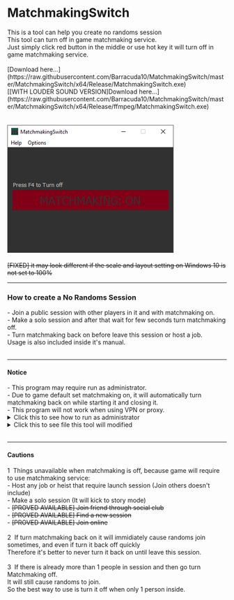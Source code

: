 <h1>MatchmakingSwitch</h1>
This is a tool can help you create no randoms session<br>
This tool can turn off in game matchmaking service.<br>
Just simply click red button in the middle or use hot key it will turn off in game matchmaking service.<br>
<br>
[Download here...](https://raw.githubusercontent.com/Barracuda10/MatchmakingSwitch/master/MatchmakingSwitch/x64/Release/MatchmakingSwitch.exe)<br>
[[WITH LOUDER SOUND VERSION]Download here...](https://raw.githubusercontent.com/Barracuda10/MatchmakingSwitch/master/MatchmakingSwitch/x64/Release/ffmpeg/MatchmakingSwitch.exe)<br>
<br>
<br>
<img src="https://github.com/Barracuda10/others/blob/master/MatchmakingSwitch/matchmakingswitch.png"><br>
<br>
<del>[FIXED] it may look different if the scale and layout setting on Windows 10 is not set to 100%</del>
<br>
<hr>
<h3>How to create a No Randoms Session</h3>
-  Join a public session with other players in it and with matchmaking on.<br>
-  Make a solo session and after that wait for few seconds turn matchmaking off.<br>
-  Turn matchmaking back on before leave this session or host a job.<br>
Usage is also included inside it's manual.<br>
<br>
<hr>
<h4>Notice</h4>
-  This program may require run as administrator.<br>
-  Due to game default set matchmaking on, it will automatically turn matchmaking back on while starting it and closing it.<br>
-  This program will not work when using VPN or proxy.<br>
<details>
  <summary>Click this to see how to run as administrator</summary>
  <br>
  &nbsp;&nbsp;-&nbsp;&nbsp;Check this option showed below<br>
  <img src="https://github.com/Barracuda10/others/blob/master/MatchmakingSwitch/administrator.png"><br>
</details>
<details>
  <summary>Click this to see file this tool will modified</summary>
  &nbsp;&nbsp;-&nbsp;&nbsp;Hosts [PATH]%WINDIR%\system32\drivers\etc\hosts<br>
</details>
<br>
<hr>
<h4>Cautions</h4>
1&nbsp;&nbsp;Things unavailable when matchmaking is off, because game will require to use matchmaking service:<br>
-  Host any job or heist that require launch session (Join others doesn't include)<br>
-  Make a solo session (It will kick to story mode)<br>
-  <del>[PROVED AVAILABLE] Join friend through social club</del><br>
-  <del>[PROVED AVAILABLE] Find a new session</del><br>
-  <del>[PROVED AVAILABLE] Join online</del><br>

<br>
2&nbsp;&nbsp;If turn matchmaking back on it will immidiately cause randoms join sometimes, and even if turn it back off quickly<br>
Therefore it's better to never turn it back on until leave this session.<br>
<br>
3&nbsp;&nbsp;If there is already more than 1 people in session and then go turn Matchmaking off.<br>
It will still cause randoms to join.<br>
So the best way to use is turn it off when only 1 person inside.<br>
